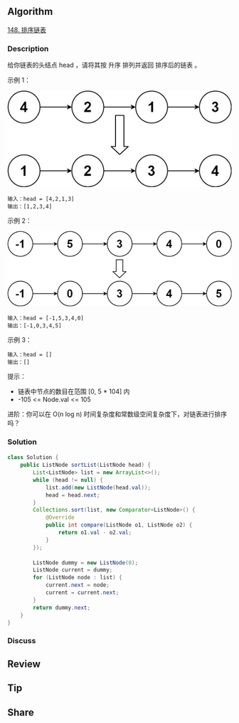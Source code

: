 ## Algorithm

[148. 排序链表](https://leetcode.cn/problems/sort-list/description/?envType=study-plan-v2&envId=top-100-liked)

### Description

给你链表的头结点 head ，请将其按 升序 排列并返回 排序后的链表 。

示例 1：

![](assets/20250412-7e228d60.png)

```
输入：head = [4,2,1,3]
输出：[1,2,3,4]
```

示例 2：

![](assets/20250412-b972bf8c.png)

```
输入：head = [-1,5,3,4,0]
输出：[-1,0,3,4,5]
```

示例 3：

```
输入：head = []
输出：[]
```

提示：

- 链表中节点的数目在范围 [0, 5 * 104] 内
- -105 <= Node.val <= 105


进阶：你可以在 O(n log n) 时间复杂度和常数级空间复杂度下，对链表进行排序吗？

### Solution

```java
class Solution {
    public ListNode sortList(ListNode head) {
        List<ListNode> list = new ArrayList<>();
        while (head != null) {
            list.add(new ListNode(head.val));
            head = head.next;
        }
        Collections.sort(list, new Comparator<ListNode>() {
            @Override
            public int compare(ListNode o1, ListNode o2) {
                return o1.val - o2.val;
            }
        });

        ListNode dummy = new ListNode(0);
        ListNode current = dummy;
        for (ListNode node : list) {
            current.next = node;
            current = current.next;
        }
        return dummy.next;
    }
}
```

### Discuss

## Review


## Tip


## Share
